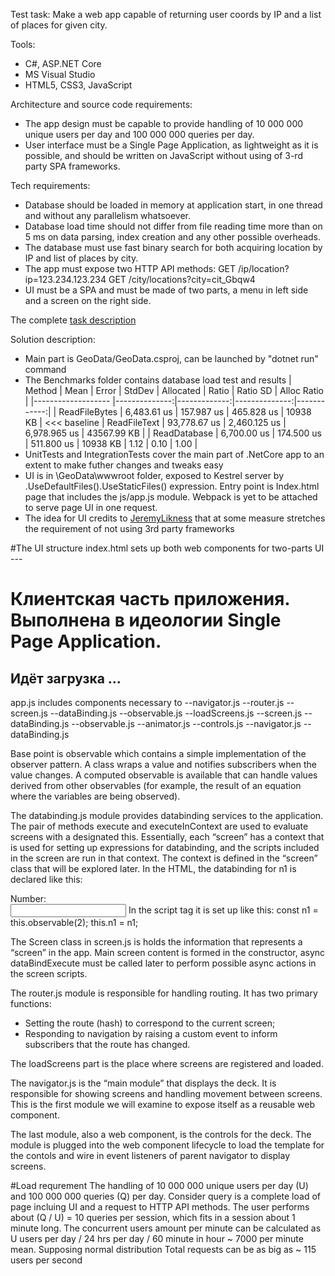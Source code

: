 Test task:
Make a web app capable of returning user coords by IP and a list of places for given city.

Tools:
- C#, ASP.NET Core
- MS Visual Studio
- HTML5, CSS3, JavaScript

Architecture and source code requirements:
- The app design must be capable to provide handling of 10 000 000 unique users per day and 100 000 000 queries per day.
- User interface must be a Single Page Application, as lightweight as it is possible, and should be written on JavaScript without using of 3-rd party SPA frameworks.

Tech requirements:
- Database should be loaded in memory at application start, in one thread and without any parallelism whatsoever.
- Database load time should not differ from file reading time more than on 5 ms on data parsing, index creation and any other possible overheads.
- The database must use fast binary search for both acquiring location by IP and list of places by city.
- The app must expose two HTTP API methods:
	GET /ip/location?ip=123.234.123.234
	GET /city/locations?city=cit_Gbqw4
- UI must be a SPA and must be made of two parts, a menu in left side and a screen on the right side.

The complete [task description](https://www.metaquotes.net/ru/company/vacancies/tests/dot-net)

Solution description:
- Main part is GeoData/GeoData.csproj, can be launched by "dotnet run" command
- The Benchmarks folder contains database load test and results
   |             Method |          Mean |        Error |        StdDev |   Allocated | Ratio | Ratio SD | Alloc Ratio |
   |------------------- |--------------:|-------------:|--------------:|------------:|
   |      ReadFileBytes |   6,483.61 us |   157.987 us |    465.828 us |    10938 KB | <<< baseline
   |       ReadFileText |  93,778.67 us | 2,460.125 us |  6,978.965 us | 43567.99 KB |
   |       ReadDatabase |   6,700.00 us |   174.500 us |    511.800 us |    10938 KB |  1.12 |     0.10 |        1.00 |
- UnitTests and IntegrationTests cover the main part of .NetCore app to an extent to make futher changes and tweaks easy
- UI is in \GeoData\wwwroot folder, exposed to Kestrel server by   .UseDefaultFiles().UseStaticFiles() expression. Entry point is Index.html page that includes the js/app.js module. Webpack is yet to be attached to serve page UI in one request.
- The idea for UI credits to [JeremyLikness](https://github.com/JeremyLikness/vanillajs-deck/) that at some measure stretches the requirement of not using 3rd party frameworks 

#The UI structure
index.html sets up both web components for two-parts UI 
	<screen-controls deck="main"> --- </screen-controls>
	<screen-deck id="main" start="home">
		<h1>Клиентская часть приложения. Выполнена в идеологии Single Page Application.</h1>
		<h2>Идёт загрузка ...</h2>
	</screen-deck>
	
app.js includes components necessary to
--navigator.js
	--router.js
	--screen.js
		--dataBinding.js
			--observable.js
	--loadScreens.js
		--screen.js
		--dataBinding.js
			--observable.js
	--animator.js 
--controls.js
	--navigator.js
	--dataBinding.js		

Base point is observable which contains a simple implementation of the observer pattern. A class wraps a value and notifies subscribers when the value changes. A computed observable is available that can handle values derived from other observables (for example, the result of an equation where the variables are being observed). 

The databinding.js module provides databinding services to the application. The pair of methods execute and executeInContext are used to evaluate screens with a designated this. Essentially, each “screen” has a context that is used for setting up expressions for databinding, and the scripts included in the screen are run in that context. The context is defined in the “screen” class that will be explored later.
In the HTML, the databinding for n1 is declared like this:
<label for="first">
   <div>Number:</div>
   <input type="text" id="first" data-bind="n1"/>
</label>
In the script tag it is set up like this:
	const n1 = this.observable(2);
	this.n1 = n1;

The Screen class in screen.js is holds the information that represents a “screen” in the app. Main screen content is formed in the constructor, async dataBindExecute must be called later to perform possible async actions in the screen scripts. 

The router.js module is responsible for handling routing. It has two primary functions:
- Setting the route (hash) to correspond to the current screen;
- Responding to navigation by raising a custom event to inform subscribers that the route has changed.

The loadScreens part is the place where screens are registered and loaded.

The navigator.js is the “main module” that displays the deck. It is responsible for showing screens and handling movement between screens. This is the first module we will examine to expose itself as a reusable web component. 

The last module, also a web component, is the controls for the deck. The module is plugged into the web component lifecycle to load the template for the contols and wire in event listeners of parent navigator to display screens.

#Load requrement
The handling of 10 000 000 unique users per day (U) and 100 000 000 queries (Q) per day.
Consider query is a complete load of page incluing UI and a request to HTTP API methods.
The user performs about (Q / U) = 10 queries per session, which fits in a session about 1 minute long. 
The concurrent users amount per minute can be calculated as U users per day / 24 hrs per day / 60 minute in hour ~ 7000 per minute mean.
Supposing normal distribution 
Total requests can be as big as ~ 115 users per second